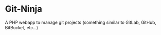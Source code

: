 # Git-Ninja
A PHP webapp to manage git projects (something similar to GitLab, GitHub, BitBucket, etc...)
